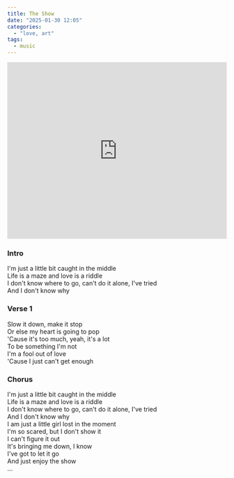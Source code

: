 ```yaml
---
title: The Show
date: "2025-01-30 12:05"
categories:
  - "love, art"
tags:
  - music
---
```


<iframe
  src="https://www.youtube.com/embed/elsh3J5lJ6g?si=DVldHP9w4d_5Hx0V"
  style="overflow:hidden; width:100%; height:405px" frameborder="0"
  allow="accelerometer; autoplay; clipboard-write; encrypted-media; gyroscope; picture-in-picture" allowfullscreen>
</iframe>

### Intro

I'm just a little bit caught in the middle \
Life is a maze and love is a riddle \
I don't know where to go, can't do it alone, I've tried \
And I don't know why

### Verse 1

Slow it down, make it stop \
Or else my heart is going to pop \
'Cause it's too much, yeah, it's a lot \
To be something I'm not \
I'm a fool out of love \
'Cause I just can't get enough

### Chorus

I'm just a little bit caught in the middle \
Life is a maze and love is a riddle \
I don't know where to go, can't do it alone, I've tried \
And I don't know why \
I am just a little girl lost in the moment \
I'm so scared, but I don't show it \
I can't figure it out \
It's bringing me down, I know \
I've got to let it go \
And just enjoy the show \
…
